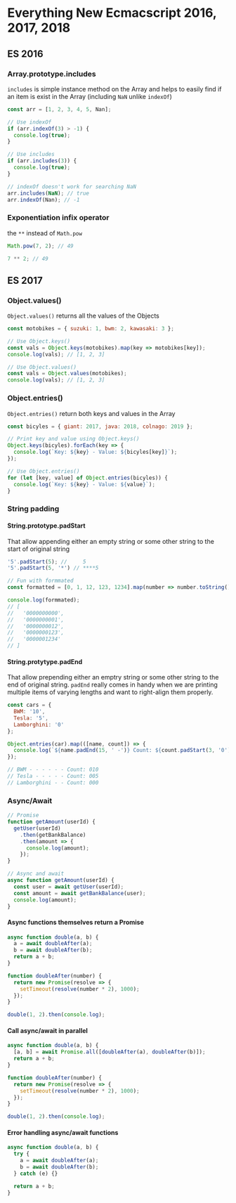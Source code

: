 # Everything New Ecmacscript 2016, 2017, 2018

## ES 2016

### Array.prototype.includes

`includes` is simple instance method on the Array and helps to easily find if an item is exist in the Array (including `NaN` unlike `indexOf`)

```javascript
const arr = [1, 2, 3, 4, 5, Nan];

// Use indexOf
if (arr.indexOf(3) > -1) {
  console.log(true);
}

// Use includes
if (arr.includes(3)) {
  console.log(true);
}

// indexOf doesn't work for searching NaN
arr.includes(NaN); // true
arr.indexOf(Nan); // -1
```

### Exponentiation infix operator

the `**` instead of `Math.pow`

```javascript
Math.pow(7, 2); // 49

7 ** 2; // 49
```

## ES 2017

### Object.values()

`Object.values()` returns all the values of the Objects

```javascript
const motobikes = { suzuki: 1, bwm: 2, kawasaki: 3 };

// Use Object.keys()
const vals = Object.keys(motobikes).map(key => motobikes[key]);
console.log(vals); // [1, 2, 3]

// Use Object.values()
const vals = Object.values(motobikes);
console.log(vals); // [1, 2, 3]
```

### Object.entries()

`Object.entries()` return both keys and values in the Array

```javascript
const bicyles = { giant: 2017, java: 2018, colnago: 2019 };

// Print key and value using Object.keys()
Object.keys(bicyles).forEach(key => {
  console.log(`Key: ${key} - Value: ${bicyles[key]}`);
});

// Use Object.entries()
for (let [key, value] of Object.entries(bicyles)) {
  console.log(`Key: ${key} - Value: ${value}`);
}
```

### String padding

#### String.prototype.padStart

That allow appending either an empty string or some other string to the start of original string

```javascript
'5'.padStart(5); //     5
'5'.padStart(5, '*') // ****5

// Fun with formmated
const formatted = [0, 1, 12, 123, 1234].map(number => number.toString().padStart(10, '0');

console.log(formmated);
// [
//   '0000000000',
//   '0000000001',
//   '0000000012',
//   '0000000123',
//   '0000001234'
// ]
```

#### String.protytype.padEnd

That allow prepending either an emptry string or some other string to the end of original string.
`padEnd` really comes in handy when we are printing multiple items of varying lengths and want to right-align them properly.

```javascript
const cars = {
  BWM: '10',
  Tesla: '5',
  Lamborghini: '0'
};

Object.entries(car).map(([name, count]) => {
  console.log(`${name.padEnd(15, ' -')} Count: ${count.padStart(3, '0')}`);
});

// BWM - - - - - - Count: 010
// Tesla - - - - - Count: 005
// Lamborghini - - Count: 000
```

### Async/Await

```javascript
// Promise
function getAmount(userId) {
  getUser(userId)
    .then(getBankBalance)
    .then(amount => {
      console.log(amount);
    });
}

// Async and await
async function getAmount(userId) {
  const user = await getUser(userId);
  const amount = await getBankBalance(user);
  console.log(amount);
}
```

#### Async functions themselves return a Promise

```javascript
async function double(a, b) {
  a = await doubleAfter(a);
  b = await doubleAfter(b);
  return a + b;
}

function doubleAfter(number) {
  return new Promise(resolve => {
    setTimeout(resolve(number * 2), 1000);
  });
}

double(1, 2).then(console.log);
```

#### Call async/await in parallel

```javascript
async function double(a, b) {
  [a, b] = await Promise.all([doubleAfter(a), doubleAfter(b)]);
  return a + b;
}

function doubleAfter(number) {
  return new Promise(resolve => {
    setTimeout(resolve(number * 2), 1000);
  });
}

double(1, 2).then(console.log);
```

#### Error handling async/await functions

```javascript
async function double(a, b) {
  try {
    a = await doubleAfter(a);
    b = await doubleAfter(b);
  } catch (e) {}

  return a + b;
}
```

